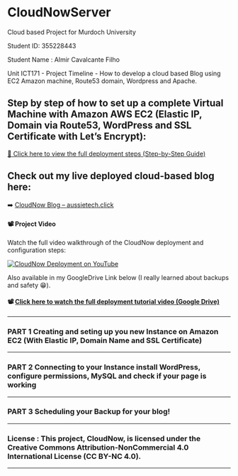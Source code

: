# CloudNowServer

Cloud based Project for Murdoch University

Student ID: 355228443

Student Name : Almir Cavalcante Filho

Unit ICT171 - Project Timeline - How to develop a cloud based Blog using EC2 Amazon machine, Route53 domain, Wordpress and Apache.

## Step by step of how to set up a complete Virtual Machine with Amazon AWS EC2 (Elastic IP, Domain via Route53, WordPress and SSL Certificate with Let’s Encrypt):

[📄 Click here to view the full deployment steps (Step-by-Step Guide)](https://github.com/AlmirACF/CloudNowServer/blob/main/Deploying%20Step%20by%20Step.md)

## Check out my live deployed cloud-based blog here:

➡️ [CloudNow Blog – aussietech.click](https://aussietech.click/)

#### 📽️ Project Video

Watch the full video walkthrough of the CloudNow deployment and configuration steps:

[![CloudNow Deployment on YouTube](https://img.youtube.com/vi/SBzm4MnECxw/hqdefault.jpg)](https://youtu.be/SBzm4MnECxw)

Also available in my GoogleDrive Link below (I really learned about backups and safety 😁).

#### 📽️ [Click here to watch the full deployment tutorial video (Google Drive)](https://drive.google.com/file/d/1FCOI5P5_PZ_iUEjvz77obcParI-1F7yP/view?usp=drivesdk)



_____________________________________________________________________________________________________________________________________________________________________________________________

### PART 1 Creating and seting up you new Instance on Amazon EC2 (With Elastic IP, Domain Name and SSL Certificate) 
_____________________________________________________________________________________________________________________________________________________________________________________________

### PART 2 Connecting to your Instance install WordPress, configure permissions, MySQL and check if your page is working
_____________________________________________________________________________________________________________________________________________________________________________________________

### PART 3 Scheduling your Backup for your blog!
_____________________________________________________________________________________________________________________________________________________________________________________________

### License : This project, CloudNow, is licensed under the Creative Commons Attribution-NonCommercial 4.0 International License (CC BY-NC 4.0).
_____________________________________________________________________________________________________________________________________________________________________________________________

